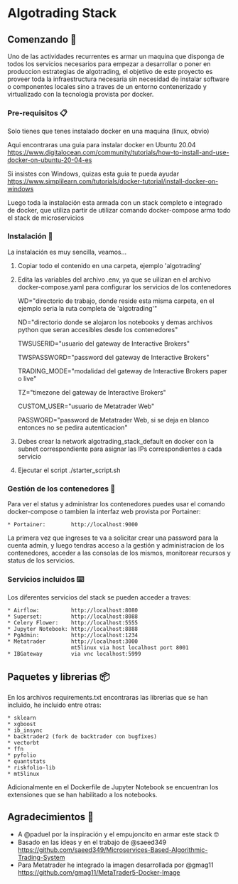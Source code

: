 # Algotrading Stack


## Comenzando 🚀

Uno de las actividades recurrentes es armar un maquina que disponga de todos los servicios necesarios para empezar a desarrollar o poner en produccion estrategias de algotrading, el objetivo de este proyecto es proveer toda la infraestructura necesaria sin necesidad de instalar software o componentes locales sino a traves de un entorno contenerizado y virtualizado con la tecnologia provista por docker.

### Pre-requisitos 📋

Solo tienes que tenes instalado docker en una maquina (linux, obvio)

Aqui encontraras una guia para instalar docker en Ubuntu 20.04
https://www.digitalocean.com/community/tutorials/how-to-install-and-use-docker-on-ubuntu-20-04-es

Si insistes con Windows, quizas esta guia te pueda ayudar
https://www.simplilearn.com/tutorials/docker-tutorial/install-docker-on-windows

Luego toda la instalación esta armada con un stack completo e integrado de docker, que utiliza partir de utilizar comando docker-compose arma todo el stack de microservicios

### Instalación 🔧

La instalación es muy sencilla, veamos...

1) Copiar todo el contenido en una carpeta, ejemplo 'algotrading'

2) Edita las variables del archivo .env, ya que se uilizan en el archivo docker-compose.yaml para configurar los servicios de los contenedores

    WD="directorio de trabajo, donde reside esta misma carpeta, en el ejemplo seria la ruta completa de 'algotrading'"
    
    ND="directorio donde se alojaron los notebooks y demas archivos python que seran accesibles desde los contenedores"

    TWSUSERID="usuario del gateway de Interactive Brokers"
    
    TWSPASSWORD="password del gateway de Interactive Brokers"
    
    TRADING_MODE="modalidad del gateway de Interactive Brokers paper o live"

    TZ="timezone del gateway de Interactive Brokers"

    CUSTOM_USER="usuario de Metatrader Web"

    PASSWORD="password de Metatrader Web, si se deja en blanco entonces no se pedira autenticacion"

3) Debes crear la network algotrading_stack_default en docker con la subnet correspondiente para asignar las IPs correspondientes a cada servicio

4) Ejecutar el script
./starter_script.sh

### Gestión de los contenedores 🔩

Para ver el status y administrar los contenedores puedes usar el comando docker-compose o tambien la interfaz web provista por Portainer:

    * Portainer:        http://localhost:9000

La primera vez que ingreses te va a solicitar crear una password para la cuenta admin, y luego tendras acceso a la gestión y administracion de los contenedores, acceder a las consolas de los mismos, monitorear recursos y status de los servicios.

### Servicios incluidos ⌨️

Los diferentes servicios del stack se pueden acceder a traves:

    * Airflow:          http://localhost:8080
    * Superset:         http://localhost:8088
    * Celery Flower:    http://localhost:5555
    * Jupyter Notebook: http://localhost:8888
    * PgAdmin:          http://localhost:1234
    * Metatrader        http://localhost:3000 
                        mt5linux via host localhost port 8001
    * IBGateway         via vnc localhost:5999

## Paquetes y librerias 📦

En los archivos requirements.txt encontraras las librerias que se han incluido, he incluido entre otras:

    * sklearn
    * xgboost
    * ib_insync
    * backtrader2 (fork de backtrader con bugfixes)
    * vectorbt
    * ffn
    * pyfolio
    * quantstats
    * riskfolio-lib
    * mt5linux

Adicionalmente en el Dockerfile de Jupyter Notebook se encuentran los extensiones que se han habilitado a los notebooks.

## Agradecimientos 📢

* A @paduel por la inspiración y el empujoncito en armar este stack 🤓
* Basado en las ideas y en el trabajo de @saeed349 
https://github.com/saeed349/Microservices-Based-Algorithmic-Trading-System
* Para Metatrader he integrado la imagen desarrollada por @gmag11
https://github.com/gmag11/MetaTrader5-Docker-Image



